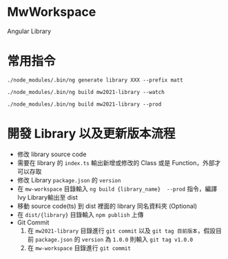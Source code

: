 # MwWorkspace
 
Angular Library


# 常用指令


`./node_modules/.bin/ng generate library XXX --prefix matt`

`./node_modules/.bin/ng build mw2021-library --watch`

`./node_modules/.bin/ng build mw2021-library --prod`


# 開發 Library 以及更新版本流程

* 修改 library source code
* 需要在 library 的 `index.ts` 輸出新增或修改的 Class 或是 Function，外部才可以存取
* 修改 Library `package.json` 的 `version`
* 在 `mw-workspace` 目錄輸入 `ng build {library_name}  --prod` 指令，編譯 Ivy Library輸出至 dist
* 移動 source code(ts) 到 dist 裡面的 library 同名資料夾 (Optional)
* 在 `dist/{library}` 目錄輸入 `npm publish` 上傳
* Git Commit
  1. 在 `mw2021-library` 目錄進行 `git commit` 以及 `git tag 目前版本`，假設目前 `package.json` 的 `version` 為 `1.0.0` 則輸入 `git tag v1.0.0`
  2. 在 `mw-workspace` 目錄進行 `git commit` 

